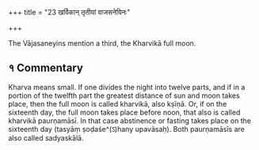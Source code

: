 +++
title = "23 खर्विकान् तृतीयां वाजसनेयिनः"

+++

The Vājasaneyins mention a third, the Kharvikā full moon.

## १ Commentary

Kharva means small. If one divides the night into twelve parts, and if in a portion of the twelfth part the greatest distance of sun and moon takes place, then the full moon is called kharvikā, also kṣīṇā. Or, if on the sixteenth day, the full moon takes place before noon, that also is called kharvikā paurṇamāsī. In that case abstinence or fasting takes place on the sixteenth day (tasyāṃ ṣoḍaśe^(ऽ)hany upavāsaḥ). Both paurṇamāsīs are also called sadyaskālā.
